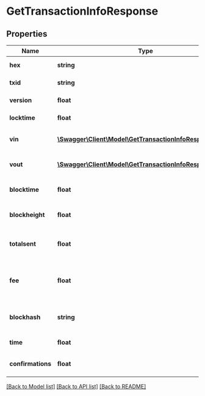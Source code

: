 # GetTransactionInfoResponse

## Properties
Name | Type | Description | Notes
------------ | ------------- | ------------- | -------------
**hex** | **string** | Transaction in raw hex | [optional] 
**txid** | **string** | TXID of transaction | [optional] 
**version** | **float** | Transaction version | [optional] 
**locktime** | **float** | Transaction locktime | [optional] 
**vin** | [**\Swagger\Client\Model\GetTransactionInfoResponseVin[]**](GetTransactionInfoResponseVin.md) | Array of transaction inputs | [optional] 
**vout** | [**\Swagger\Client\Model\GetTransactionInfoResponseVout[]**](GetTransactionInfoResponseVout.md) | Array of transaction outputs | [optional] 
**blocktime** | **float** | Block time of this transaction | [optional] 
**blockheight** | **float** | Block height of this transaction | [optional] 
**totalsent** | **float** | Total NEBL sent in this transaction in satoshis | [optional] 
**fee** | **float** | Total NEBL used as fee for this transcation in satoshis | [optional] 
**blockhash** | **string** | Hash of the block this transaction is in | [optional] 
**time** | **float** | Transaction time | [optional] 
**confirmations** | **float** | Number of transaction confirmations | [optional] 

[[Back to Model list]](../README.md#documentation-for-models) [[Back to API list]](../README.md#documentation-for-api-endpoints) [[Back to README]](../README.md)



